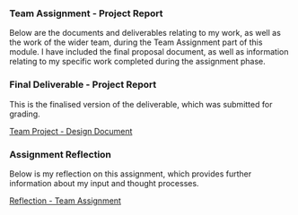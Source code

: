 ### Team Assignment - Project Report

Below are the documents and deliverables relating to my work, as well as the work of the wider team, during the Team Assignment part of this module.
I have included the final proposal document, as well as information relating to my specific work completed during the assignment phase.


### Final Deliverable - Project Report

This is the finalised version of the deliverable, which was submitted for grading.

[Team Project - Design Document](/pdf/unit_06-final-design-doc.pdf)


### Assignment Reflection

Below is my reflection on this assignment, which provides further information about my input and thought processes.

[Reflection - Team Assignment](/pdf/team_reflection.pdf)
